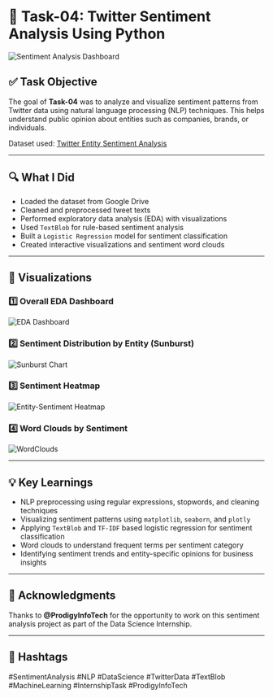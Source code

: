 # 💬 Task-04: Twitter Sentiment Analysis Using Python

![Sentiment Analysis Dashboard](https://github.com/YourUsername/RepoName/blob/main/task4_output_1.png) <!-- Replace with actual image path -->

## ✅ Task Objective

The goal of **Task-04** was to analyze and visualize sentiment patterns from Twitter data using natural language processing (NLP) techniques. This helps understand public opinion about entities such as companies, brands, or individuals.

Dataset used: [Twitter Entity Sentiment Analysis](https://www.kaggle.com/datasets/jp797498e/twitter-entity-sentiment-analysis)

---

## 🔍 What I Did

- Loaded the dataset from Google Drive  
- Cleaned and preprocessed tweet texts  
- Performed exploratory data analysis (EDA) with visualizations  
- Used `TextBlob` for rule-based sentiment analysis  
- Built a `Logistic Regression` model for sentiment classification  
- Created interactive visualizations and sentiment word clouds  

---

## 📸 Visualizations

### 1️⃣ Overall EDA Dashboard
![EDA Dashboard](https://github.com/YourUsername/RepoName/blob/main/task4_output_1.png)

### 2️⃣ Sentiment Distribution by Entity (Sunburst)
![Sunburst Chart](https://github.com/YourUsername/RepoName/blob/main/task4_output_2.png)

### 3️⃣ Sentiment Heatmap
![Entity-Sentiment Heatmap](https://github.com/YourUsername/RepoName/blob/main/task4_output_3.png)

### 4️⃣ Word Clouds by Sentiment
![WordClouds](https://github.com/YourUsername/RepoName/blob/main/task4_output_4.png)

---

## 💡 Key Learnings

- NLP preprocessing using regular expressions, stopwords, and cleaning techniques  
- Visualizing sentiment patterns using `matplotlib`, `seaborn`, and `plotly`  
- Applying `TextBlob` and `TF-IDF` based logistic regression for sentiment classification  
- Word clouds to understand frequent terms per sentiment category  
- Identifying sentiment trends and entity-specific opinions for business insights  

---

## 🙌 Acknowledgments

Thanks to **@ProdigyInfoTech** for the opportunity to work on this sentiment analysis project as part of the Data Science Internship.

---

## 🔖 Hashtags

#SentimentAnalysis #NLP #DataScience #TwitterData #TextBlob #MachineLearning #InternshipTask #ProdigyInfoTech
